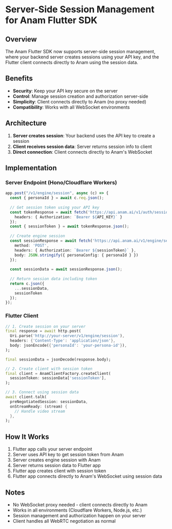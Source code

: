 # Server-Side Session Management for Anam Flutter SDK

## Overview

The Anam Flutter SDK now supports server-side session management, where your backend server creates sessions using your API key, and the Flutter client connects directly to Anam using the session data.

## Benefits

- **Security**: Keep your API key secure on the server
- **Control**: Manage session creation and authorization server-side
- **Simplicity**: Client connects directly to Anam (no proxy needed)
- **Compatibility**: Works with all WebSocket environments

## Architecture

1. **Server creates session**: Your backend uses the API key to create a session
2. **Client receives session data**: Server returns session info to client
3. **Direct connection**: Client connects directly to Anam's WebSocket

## Implementation

### Server Endpoint (Hono/Cloudflare Workers)

```typescript
app.post("/v1/engine/session", async (c) => {
  const { personaId } = await c.req.json();
  
  // Get session token using your API key
  const tokenResponse = await fetch('https://api.anam.ai/v1/auth/session-token', {
    headers: { Authorization: `Bearer ${API_KEY}` }
  });
  const { sessionToken } = await tokenResponse.json();
  
  // Create engine session
  const sessionResponse = await fetch('https://api.anam.ai/v1/engine/session', {
    method: 'POST',
    headers: { Authorization: `Bearer ${sessionToken}` },
    body: JSON.stringify({ personaConfig: { personaId } })
  });
  
  const sessionData = await sessionResponse.json();
  
  // Return session data including token
  return c.json({
    ...sessionData,
    sessionToken
  });
});
```

### Flutter Client

```dart
// 1. Create session on your server
final response = await http.post(
  Uri.parse('http://your-server/v1/engine/session'),
  headers: {'Content-Type': 'application/json'},
  body: jsonEncode({'personaId': 'your-persona-id'}),
);

final sessionData = jsonDecode(response.body);

// 2. Create client with session token
final client = AnamClientFactory.createClient(
  sessionToken: sessionData['sessionToken'],
);

// 3. Connect using session data
await client.talk(
  preNegotiatedSession: sessionData,
  onStreamReady: (stream) {
    // Handle video stream
  },
);
```

## How It Works

1. Flutter app calls your server endpoint
2. Server uses API key to get session token from Anam
3. Server creates engine session with Anam
4. Server returns session data to Flutter app
5. Flutter app creates client with session token
6. Flutter app connects directly to Anam's WebSocket using session data

## Notes

- No WebSocket proxy needed - client connects directly to Anam
- Works in all environments (Cloudflare Workers, Node.js, etc.)
- Session management and authorization happen on your server
- Client handles all WebRTC negotiation as normal